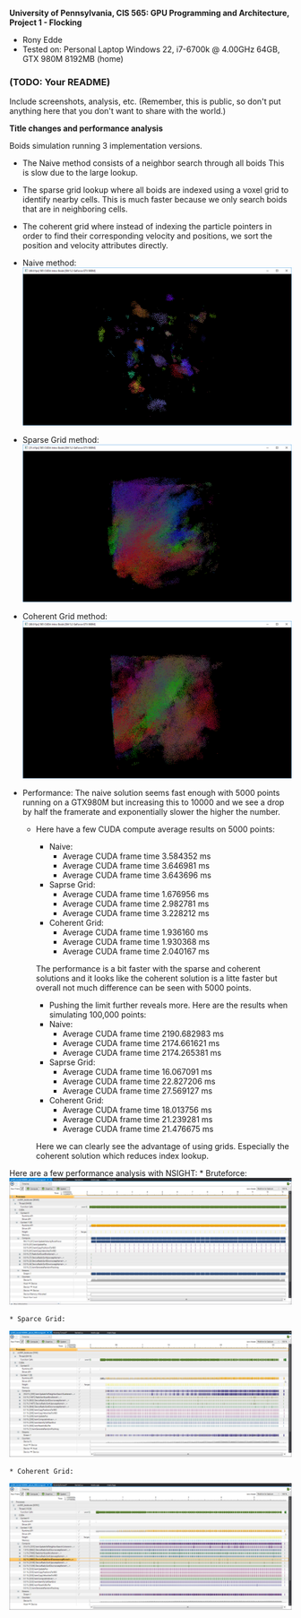 **University of Pennsylvania, CIS 565: GPU Programming and Architecture,
Project 1 - Flocking**

* Rony Edde
* Tested on: Personal Laptop Windows 22, i7-6700k @ 4.00GHz 64GB, GTX 980M 8192MB (home)

### (TODO: Your README)

Include screenshots, analysis, etc. (Remember, this is public, so don't put
anything here that you don't want to share with the world.)

**Title changes and performance analysis**

Boids simulation running 3 implementation versions.

* The Naive method consists of a neighbor search through all boids
  This is slow due to the large lookup.

* The sparse grid lookup where all boids are indexed using a voxel
  grid to identify nearby cells.  This is much faster because we
  only search boids that are in neighboring cells.

* The coherent grid where instead of indexing the particle pointers
  in order to find their corresponding velocity and positions, we
  sort the position and velocity attributes directly.

* Naive method:
![default5000bruteforce](./images/default_5000_bruteforce.png)

* Sparse Grid method:
![default100000sparsegrid](images/default_100000_sparsegrid.png)

* Coherent Grid method:
![default100000coherentgrid](images/default_100000_coherentgrid.png)


* Performance:
  The naive solution seems fast enough with 5000 points running on
  a GTX980M but increasing this to 10000 and we see a drop by half
  the framerate and exponentially slower the higher the number.

  * Here have a few CUDA compute average results on 5000 points:
    * Naive:
        - Average CUDA frame time 3.584352 ms
        - Average CUDA frame time 3.646981 ms
        - Average CUDA frame time 3.643696 ms
    * Saprse Grid:
        - Average CUDA frame time 1.676956 ms
        - Average CUDA frame time 2.982781 ms
        - Average CUDA frame time 3.228212 ms
    * Coherent Grid:
        - Average CUDA frame time 1.936160 ms
        - Average CUDA frame time 1.930368 ms
        - Average CUDA frame time 2.040167 ms
    
    The performance is a bit faster with the sparse and coherent
    solutions and it looks like the coherent solution is a litte
    faster but overall not much difference can be seen with 5000
    points.
    
    * Pushing the limit further reveals more.  Here are the
      results when simulating 100,000 points:
    * Naive:
        - Average CUDA frame time 2190.682983 ms
        - Average CUDA frame time 2174.661621 ms
        - Average CUDA frame time 2174.265381 ms
    * Saprse Grid:
        - Average CUDA frame time 16.067091 ms
        - Average CUDA frame time 22.827206 ms
        - Average CUDA frame time 27.569127 ms
    * Coherent Grid:
        - Average CUDA frame time 18.013756 ms
        - Average CUDA frame time 21.239281 ms
        - Average CUDA frame time 21.476675 ms

    Here we can clearly see the advantage of using grids.
    Especially the coherent solution which reduces index lookup.


Here are a few performance analysis with NSIGHT:
    * Bruteforce:
![default100000bruteforceperformance](images/bruteforce_performance.png)

    * Sparce Grid:
![default100000sparsegridperformance](images/sparsegrid_performance.png)

    * Coherent Grid:
![default100000coherentgridperformance](images/coherentgrid_performance.png)


